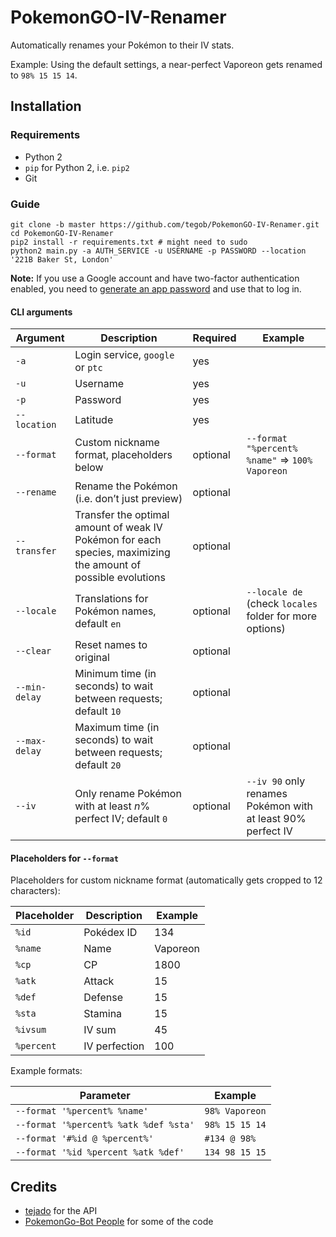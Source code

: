 # PokemonGO-IV-Renamer

Automatically renames your Pokémon to their IV stats.

Example:
Using the default settings, a near-perfect Vaporeon gets renamed to `98% 15 15 14`.

## Installation

### Requirements

- Python 2
- `pip` for Python 2, i.e. `pip2`
- Git

### Guide

```
git clone -b master https://github.com/tegob/PokemonGO-IV-Renamer.git
cd PokemonGO-IV-Renamer
pip2 install -r requirements.txt # might need to sudo
python2 main.py -a AUTH_SERVICE -u USERNAME -p PASSWORD --location '221B Baker St, London'
```

**Note:** If you use a Google account and have two-factor authentication enabled, you need to [generate an app password](https://security.google.com/settings/security/apppasswords) and use that to log in.

#### CLI arguments

| Argument             | Description                                   | Required | Example                                         |
| -------------------- | --------------------------------------------- | -------- | ----------------------------------------------- |
| `-a`                 | Login service, `google` or `ptc`              | yes      |                                                 |
| `-u`                 | Username                                      | yes      |                                                 |
| `-p`                 | Password                                      | yes      |                                                 |
| `--location`         | Latitude                                      | yes      |                                                 |
| `--format`           | Custom nickname format, placeholders below    | optional | `--format "%percent% %name"` => `100% Vaporeon` |
| `--rename`           | Rename the Pokémon (i.e. don’t just preview)  | optional |                                                 |
| `--transfer`         | Transfer the optimal amount of weak IV Pokémon for each species, maximizing the amount of possible evolutions | optional |                                                 |
| `--locale`           | Translations for Pokémon names, default `en`  | optional | `--locale de` (check `locales` folder for more options) |
| `--clear`            | Reset names to original                       | optional |                                                 |
| `--min-delay`        | Minimum time (in seconds) to wait between requests; default `10`  | optional |                                                 |
| `--max-delay`        | Maximum time (in seconds) to wait between requests; default `20`  | optional |                                                 |
| `--iv`               | Only rename Pokémon with at least _n_% perfect IV; default `0` | optional | `--iv 90` only renames Pokémon with at least 90% perfect IV |

#### Placeholders for `--format`

Placeholders for custom nickname format (automatically gets cropped to 12 characters):

| Placeholder | Description    | Example  |
| ----------- | -------------- | -------- |
| `%id`       | Pokédex ID     | 134      |
| `%name`     | Name           | Vaporeon |
| `%cp`       | CP             | 1800     |
| `%atk`      | Attack         | 15       |
| `%def`      | Defense        | 15       |
| `%sta`      | Stamina        | 15       |
| `%ivsum`    | IV sum         | 45       |
| `%percent`  | IV perfection  | 100      |

Example formats:

| Parameter                             | Example        |
| ------------------------------------- | -------------- |
| `--format '%percent% %name'`          | `98% Vaporeon` |
| `--format '%percent% %atk %def %sta'` | `98% 15 15 14` |
| `--format '#%id @ %percent%'`         | `#134 @ 98%`   |
| `--format '%id %percent %atk %def'`   | `134 98 15 15` |

## Credits
- [tejado](https://github.com/tejado) for the API
- [PokemonGo-Bot People](https://github.com/PokemonGoF/PokemonGo-Bot) for some of the code
